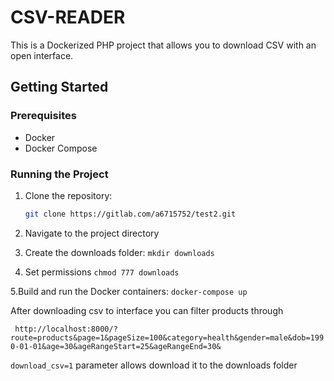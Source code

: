 # CSV-READER

This is a Dockerized PHP project that allows you to download CSV with an open interface.

## Getting Started

### Prerequisites

- Docker
- Docker Compose

### Running the Project

1. Clone the repository:

   ```bash
   git clone https://gitlab.com/a6715752/test2.git

2. Navigate to the project directory

3. Create the downloads folder:
``` mkdir downloads ```
4. Set permissions
```chmod 777 downloads ```

5.Build and run the Docker containers:
``` docker-compose up ```


After downloading csv to interface you can filter products through

``` http://localhost:8000/?route=products&page=1&pageSize=100&category=health&gender=male&dob=1990-01-01&age=30&ageRangeStart=25&ageRangeEnd=30&```


```download_csv=1``` parameter allows download it to the downloads folder

